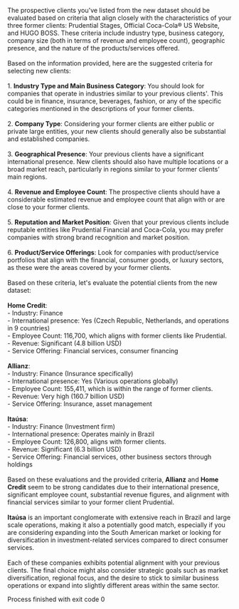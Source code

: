 The prospective clients you've listed from the new dataset should be evaluated based on criteria that align closely with the characteristics of your three former clients: Prudential Stages, Official Coca-Cola® US Website, and HUGO BOSS. These criteria include industry type, business category, company size (both in terms of revenue and employee count), geographic presence, and the nature of the products/services offered.<br><br>Based on the information provided, here are the suggested criteria for selecting new clients:<br><br>1. **Industry Type and Main Business Category**: You should look for companies that operate in industries similar to your previous clients'. This could be in finance, insurance, beverages, fashion, or any of the specific categories mentioned in the descriptions of your former clients.<br><br>2. **Company Type**: Considering your former clients are either public or private large entities, your new clients should generally also be substantial and established companies. <br><br>3. **Geographical Presence**: Your previous clients have a significant international presence. New clients should also have multiple locations or a broad market reach, particularly in regions similar to your former clients’ main regions.<br><br>4. **Revenue and Employee Count**: The prospective clients should have a considerable estimated revenue and employee count that align with or are close to your former clients.<br><br>5. **Reputation and Market Position**: Given that your previous clients include reputable entities like Prudential Financial and Coca-Cola, you may prefer companies with strong brand recognition and market position.<br><br>6. **Product/Service Offerings**: Look for companies with product/service portfolios that align with the financial, consumer goods, or luxury sectors, as these were the areas covered by your former clients.<br><br>Based on these criteria, let's evaluate the potential clients from the new dataset:<br><br>**Home Credit**:<br>- Industry: Finance<br>- International presence: Yes (Czech Republic, Netherlands, and operations in 9 countries)<br>- Employee Count: 116,700, which aligns with former clients like Prudential.<br>- Revenue: Significant (4.8 billion USD)<br>- Service Offering: Financial services, consumer financing<br><br>**Allianz**:<br>- Industry: Finance (Insurance specifically)<br>- International presence: Yes (Various operations globally)<br>- Employee Count: 155,411, which is within the range of former clients.<br>- Revenue: Very high (160.7 billion USD)<br>- Service Offering: Insurance, asset management<br><br>**Itaúsa**:<br>- Industry: Finance (Investment firm)<br>- International presence: Operates mainly in Brazil<br>- Employee Count: 126,800, aligns with former clients.<br>- Revenue: Significant (6.3 billion USD)<br>- Service Offering: Financial services, other business sectors through holdings<br><br>Based on these evaluations and the provided criteria, **Allianz** and **Home Credit** seem to be strong candidates due to their international presence, significant employee count, substantial revenue figures, and alignment with financial services similar to your former client Prudential.<br><br>**Itaúsa** is an important conglomerate with extensive reach in Brazil and large scale operations, making it also a potentially good match, especially if you are considering expanding into the South American market or looking for diversification in investment-related services compared to direct consumer services.<br><br>Each of these companies exhibits potential alignment with your previous clients. The final choice might also consider strategic goals such as market diversification, regional focus, and the desire to stick to similar business operations or expand into slightly different areas within the same sector.

Process finished with exit code 0
